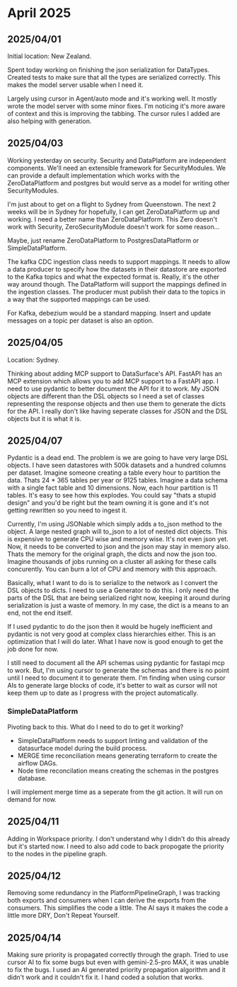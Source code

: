# April 2025

## 2025/04/01

Initial location: New Zealand.

Spent today working on finishing the json serialization for DataTypes. Created tests to make sure that all the types are serialized correctly. This makes the model server usable when I need it.

Largely using cursor in Agent/auto mode and it's working well. It mostly wrote the model server with some minor fixes. I'm noticing it's more aware of context and this is improving the tabbing. The cursor rules I added are also helping with generation.

## 2025/04/03

Working yesterday on security. Security and DataPlatform are independent components. We'll need an extensible framework for SecurityModules. We can provide a default implementation which works with the ZeroDataPlatform and postgres but would serve as a model for writing other SecurityModules.

I'm just about to get on a flight to Sydney from Queenstown. The next 2 weeks will be in Sydney for hopefully, I can get ZeroDataPlatform up and working. I need a better name than ZeroDataPlatform. This Zero doesn't work with Security, ZeroSecurityModule doesn't work for some reason...

Maybe, just rename ZeroDataPlatform to PostgresDataPlatform or SimpleDataPlatform.

The kafka CDC ingestion class needs to support mappings. It needs to allow a data producer to specify how the datasets in their datastore are exported to the Kafka topics and what the expected format is. Really, it's the other way around though. The DataPlatform will support the mappings defined in the ingestion classes. The producer must publish their data to the topics in a way that the supported mappings can be used.

For Kafka, debezium would be a standard mapping. Insert and update messages on a topic per dataset is also an option.

## 2025/04/05

Location: Sydney.

Thinking about adding MCP support to DataSurface's API. FastAPI has an MCP extension which allows you to add MCP support to a FastAPI app. I need to use pydantic to better document the API for it to work. My JSON objects are different than the DSL objects so I need a set of classes representing the response objects and then use them to generate the dicts for the API. I really don't like having seperate classes for JSON and the DSL objects but it is what it is.

## 2025/04/07

Pydantic is a dead end. The problem is we are going to have very large DSL objects. I have seen datastores with 500k datasets and a hundred columns per dataset. Imagine someone creating a table every hour to partition the data. Thats 24 * 365 tables per year or 9125 tables. Imagine a data schema with a single fact table and 10 dimensions. Now, each hour partition is 11 tables. It's easy to see how this explodes. You could say "thats a stupid design" and you'd be right but the team owning it is gone and it's not getting rewritten so you need to ingest it.

Currently, I'm using JSONable which simply adds a to_json method to the object. A large nested graph will to_json to a lot of nested dict objects. This is expensive to generate CPU wise and memory wise. It's not even json yet. Now, it needs to be converted to json and the json may stay in memory also. Thats the memory for the original graph, the dicts and now the json too. Imagine thousands of jobs running on a cluster all asking for these calls concurently. You can burn a lot of CPU and memory with this approach.

Basically, what I want to do is to serialize to the network as I convert the DSL objects to dicts. I need to use a Generator to do this. I only need the parts of the DSL that are being serialized right now, keeping it around during serialization is just a waste of memory. In my case, the dict is a means to an end, not the end itself.

If I used pydantic to do the json then it would be hugely inefficient and pydantic is not very good at complex class hierarchies either. This is an optimization that I will do later. What I have now is good enough to get the job done for now.

I still need to document all the API schemas using pydantic for fastapi mcp to work. But, I'm using cursor to generate the schemas and there is no point until I need to document it to generate them. I'm finding when using cursor AIs to generate large blocks of code, it's better to wait as cursor will not keep them up to date as I progress with the project automatically.

### SimpleDataPlatform

Pivoting back to this. What do I need to do to get it working?

* SimpleDataPlatform needs to support linting and validation of the datasurface model during the build process.
* MERGE time reconciliation means generating terraform to create the airflow DAGs.
* Node time reconcilation means creating the schemas in the postgres database.

I will implement merge time as a seperate from the git action. It will run on demand for now.

## 2025/04/11

Adding in Workspace priority. I don't understand why I didn't do this already but it's started now. I need to also add code to back propogate the priority to the nodes in the pipeline graph.

## 2025/04/12

Removing some redundancy in the PlatformPipelineGraph, I was tracking both exports and consumers when I can derive the exports from the consumers. This simplifies the code a little. The AI says it makes the code a little more DRY, Don't Repeat Yourself.

## 2025/04/14

Making sure priority is propagated correctly through the graph. Tried to use cursor AI to fix some bugs but even with gemini-2.5-pro MAX, it was unable
to fix the bugs. I used an AI generated priority propagation algorithm and it didn't work and it couldn't fix it. I hand coded a solution that works.

